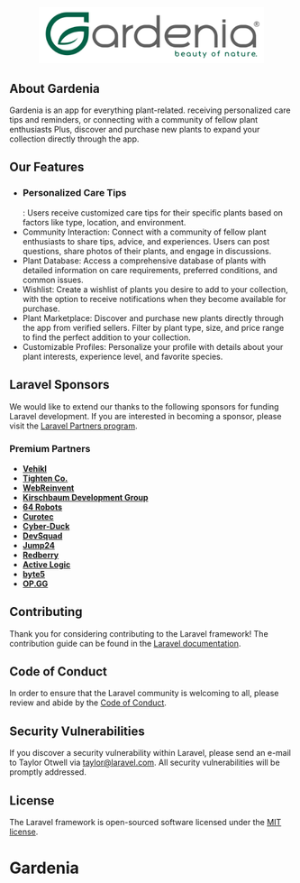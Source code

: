 <p align="center"><a href="https://github.com/shroukelzoghby/Gardenia" target="_blank"><img src="logo.png" width="400" alt="Gradenia logo"></a></p>


## About Gardenia

Gardenia is an app for everything plant-related. receiving personalized care tips and reminders, or connecting with a community of fellow plant enthusiasts Plus, discover and purchase new plants to expand your collection directly through the app.

## Our Features

- <h3>Personalized Care Tips</h3>: Users receive customized care tips for their specific plants based on factors like type, location, and environment.
- Community Interaction: Connect with a community of fellow plant enthusiasts to share tips, advice, and experiences. Users can post questions, share photos of their plants, and engage in discussions.
- Plant Database: Access a comprehensive database of plants with detailed information on care requirements, preferred conditions, and common issues.
- Wishlist: Create a wishlist of plants you desire to add to your collection, with the option to receive notifications when they become available for purchase.
- Plant Marketplace: Discover and purchase new plants directly through the app from verified sellers. Filter by plant type, size, and price range to find the perfect addition to your collection.
- Customizable Profiles: Personalize your profile with details about your plant interests, experience level, and favorite species.

## Laravel Sponsors

We would like to extend our thanks to the following sponsors for funding Laravel development. If you are interested in becoming a sponsor, please visit the [Laravel Partners program](https://partners.laravel.com).

### Premium Partners

- **[Vehikl](https://vehikl.com/)**
- **[Tighten Co.](https://tighten.co)**
- **[WebReinvent](https://webreinvent.com/)**
- **[Kirschbaum Development Group](https://kirschbaumdevelopment.com)**
- **[64 Robots](https://64robots.com)**
- **[Curotec](https://www.curotec.com/services/technologies/laravel/)**
- **[Cyber-Duck](https://cyber-duck.co.uk)**
- **[DevSquad](https://devsquad.com/hire-laravel-developers)**
- **[Jump24](https://jump24.co.uk)**
- **[Redberry](https://redberry.international/laravel/)**
- **[Active Logic](https://activelogic.com)**
- **[byte5](https://byte5.de)**
- **[OP.GG](https://op.gg)**

## Contributing

Thank you for considering contributing to the Laravel framework! The contribution guide can be found in the [Laravel documentation](https://laravel.com/docs/contributions).

## Code of Conduct

In order to ensure that the Laravel community is welcoming to all, please review and abide by the [Code of Conduct](https://laravel.com/docs/contributions#code-of-conduct).

## Security Vulnerabilities

If you discover a security vulnerability within Laravel, please send an e-mail to Taylor Otwell via [taylor@laravel.com](mailto:taylor@laravel.com). All security vulnerabilities will be promptly addressed.

## License

The Laravel framework is open-sourced software licensed under the [MIT license](https://opensource.org/licenses/MIT).
# Gardenia
